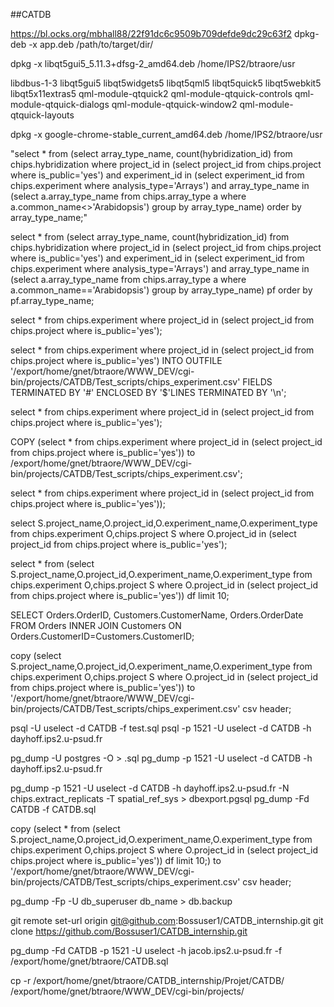 ##CATDB

https://bl.ocks.org/mbhall88/22f91dc6c9509b709defde9dc29c63f2
dpkg-deb -x app.deb /path/to/target/dir/

dpkg -x libqt5gui5_5.11.3+dfsg-2_amd64.deb /home/IPS2/btraore/usr


libdbus-1-3 libqt5gui5 libqt5widgets5 libqt5qml5 libqt5quick5 libqt5webkit5 libqt5x11extras5 qml-module-qtquick2 qml-module-qtquick-controls qml-module-qtquick-dialogs qml-module-qtquick-window2 qml-module-qtquick-layouts

dpkg -x google-chrome-stable_current_amd64.deb /home/IPS2/btraore/usr


"select * from (select array_type_name, count(hybridization_id) from chips.hybridization where project_id in (select project_id from chips.project where is_public='yes') and experiment_id in (select experiment_id from chips.experiment where analysis_type='Arrays') and array_type_name in (select a.array_type_name from chips.array_type a where a.common_name<>'Arabidopsis') group by array_type_name) order by array_type_name;"

select * from (select array_type_name, count(hybridization_id) from chips.hybridization where project_id in (select project_id from chips.project where is_public='yes') and experiment_id in (select experiment_id from chips.experiment where analysis_type='Arrays') and array_type_name in (select a.array_type_name from chips.array_type a where a.common_name=='Arabidopsis') group by array_type_name) pf order by pf.array_type_name;


select * from chips.experiment where project_id in (select project_id from chips.project where is_public='yes');

select * from chips.experiment where project_id in (select project_id from chips.project where is_public='yes') INTO OUTFILE '/export/home/gnet/btraore/WWW_DEV/cgi-bin/projects/CATDB/Test_scripts/chips_experiment.csv' FIELDS TERMINATED BY '#' ENCLOSED BY '$'LINES TERMINATED BY '\n';

select * from chips.experiment where project_id in (select project_id from chips.project where is_public='yes');

COPY (select * from chips.experiment where project_id in (select project_id from chips.project where is_public='yes')) to /export/home/gnet/btraore/WWW_DEV/cgi-bin/projects/CATDB/Test_scripts/chips_experiment.csv';


select * from chips.experiment where project_id in (select project_id from chips.project where is_public='yes'));

select S.project_name,O.project_id,O.experiment_name,O.experiment_type from chips.experiment O,chips.project S where O.project_id in (select project_id from chips.project where is_public='yes');

select * from (select S.project_name,O.project_id,O.experiment_name,O.experiment_type from chips.experiment O,chips.project S where O.project_id in (select project_id from chips.project where is_public='yes')) df limit 10;


SELECT Orders.OrderID, Customers.CustomerName, Orders.OrderDate
FROM Orders INNER JOIN Customers ON Orders.CustomerID=Customers.CustomerID;

copy (select S.project_name,O.project_id,O.experiment_name,O.experiment_type from chips.experiment O,chips.project S where O.project_id in (select project_id from chips.project where is_public='yes'))  to '/export/home/gnet/btraore/WWW_DEV/cgi-bin/projects/CATDB/Test_scripts/chips_experiment.csv' csv header;


psql -U uselect -d CATDB -f test.sql
psql -p 1521 -U uselect -d CATDB -h dayhoff.ips2.u-psud.fr

pg_dump -U postgres -O <dbname> > <dbname>.sql
pg_dump -p 1521 -U uselect -d CATDB -h dayhoff.ips2.u-psud.fr

pg_dump -p 1521 -U uselect -d CATDB -h dayhoff.ips2.u-psud.fr  -N chips.extract_replicats -T spatial_ref_sys > dbexport.pgsql
pg_dump -Fd CATDB -f CATDB.sql

copy (select * from (select S.project_name,O.project_id,O.experiment_name,O.experiment_type from chips.experiment O,chips.project S where O.project_id in (select project_id chips.project where is_public='yes')) df limit 10;) to '/export/home/gnet/btraore/WWW_DEV/cgi-bin/projects/CATDB/Test_scripts/chips_experiment.csv' csv header;


pg_dump -Fp -U db_superuser db_name > db.backup


git remote set-url origin git@github.com:Bossuser1/CATDB_internship.git
git clone https://github.com/Bossuser1/CATDB_internship.git

pg_dump -Fd CATDB -p 1521 -U uselect -h jacob.ips2.u-psud.fr -f /export/home/gnet/btraore/CATDB.sql

cp -r /export/home/gnet/btraore/CATDB_internship/Projet/CATDB/ /export/home/gnet/btraore/WWW_DEV/cgi-bin/projects/
